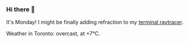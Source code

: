 ### Hi there :wave:

It's Monday! I might be finally adding refraction to my [terminal raytracer](https://github.com/bewuethr/bash-raytracer).

Weather in Toronto: overcast, at +7°C.
